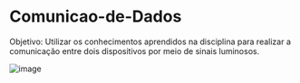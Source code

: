 # Comunicao-de-Dados
Objetivo: Utilizar os conhecimentos aprendidos na disciplina para realizar a comunicação entre dois dispositivos por meio de sinais luminosos.

![image](https://github.com/Aninha33/Comunica-o-de-Dados/assets/36998500/4a3ff961-35c5-4e3b-b839-cfc143bdb9f2)

